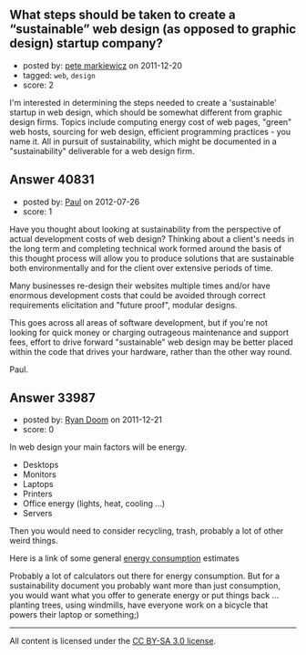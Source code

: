## What steps should be taken to create a “sustainable” web design (as opposed to graphic design) startup company?

- posted by: [pete markiewicz](https://stackexchange.com/users/-1/15128-pete-markiewicz) on 2011-12-20
- tagged: `web`, `design`
- score: 2

I'm interested in determining the steps needed to create a 'sustainable' startup in web design, which should be somewhat different from graphic design firms. Topics include computing energy cost of web pages, "green" web hosts, sourcing for web design, efficient programming practices - you name it. All in pursuit of sustainability, which might be documented in a "sustainability" deliverable for a web design firm.


## Answer 40831

- posted by: [Paul](https://stackexchange.com/users/-1/18938-paul) on 2012-07-26
- score: 1

Have you thought about looking at sustainability from the perspective of actual development costs of web design? Thinking about a client's needs in the long term and completing technical work formed around the basis of this thought process will allow you to produce solutions that are sustainable both environmentally and for the client over extensive periods of time.

Many businesses re-design their websites multiple times and/or have enormous development costs that could be avoided through correct requirements elicitation and "future proof", modular designs.

This goes across all areas of software development, but if you're not looking for quick money or charging outrageous maintenance and support fees, effort to drive forward "sustainable" web design may be better placed within the code that drives your hardware, rather than the other way round.

Paul.


## Answer 33987

- posted by: [Ryan Doom](https://stackexchange.com/users/-1/5655-ryan-doom) on 2011-12-21
- score: 0

<p>In web design your main factors will be energy.</p>

<ul>
<li>Desktops</li>
<li>Monitors</li>
<li>Laptops</li>
<li>Printers</li>
<li>Office energy (lights, heat, cooling ...)</li>
<li>Servers</li>
</ul>

<p>Then you would need to consider recycling, trash, probably a lot of other weird things.</p>

<p>Here is a link of some general <a href="http://michaelbluejay.com/electricity/computers.html" rel="nofollow">energy consumption</a> estimates</p>

<p>Probably a lot of calculators out there for energy consumption.  But for a sustainability document you probably want more than just consumption, you would want what you offer to generate energy or put things back ... planting trees, using windmills, have everyone work on a bicycle that powers their laptop or something;) </p>




---

All content is licensed under the [CC BY-SA 3.0 license](https://creativecommons.org/licenses/by-sa/3.0/).
